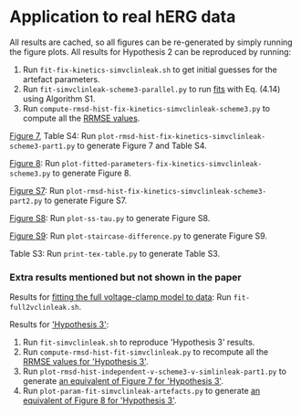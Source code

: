 # Application to real hERG data

All results are cached, so all figures can be re-generated by simply running the figure plots.
All results for Hypothesis 2 can be reproduced by running:

1. Run `fit-fix-kinetics-simvclinleak.sh` to get initial guesses for the artefact parameters.
2. Run `fit-simvclinleak-scheme3-parallel.py` to run [fits](out/herg25oc1-scheme3-simvclinleak) with Eq. (4.14) using Algorithm S1.
3. Run `compute-rmsd-hist-fix-kinetics-simvclinleak-scheme3.py` to compute all the [RRMSE values](out/rmsd-hist-herg25oc1-fixkinetics-simvclinleak-scheme3).

[Figure 7](figs/rmsd-hist-fix-kinetics-simvclinleak-scheme3-part1.pdf), Table S4: Run `plot-rmsd-hist-fix-kinetics-simvclinleak-scheme3-part1.py` to generate Figure 7 and Table S4.

[Figure 8](figs/herg25oc1-simvclinleak-scheme3-fitted-parameters.pdf): Run `plot-fitted-parameters-fix-kinetics-simvclinleak-scheme3.py` to generate Figure 8.

[Figure S7](figs/rmsd-hist-fix-kinetics-simvclinleak-scheme3-part2.png): Run `plot-rmsd-hist-fix-kinetics-simvclinleak-scheme3-part2.py` to generate Figure S7.

[Figure S8](figs/ss-tau.pdf): Run `plot-ss-tau.py` to generate Figure S8.

[Figure S9](figs/hypotheses-comparison-staircase.pdf): Run `plot-staircase-difference.py` to generate Figure S9.

Table S3: Run `print-tex-table.py` to generate Table S3.

### Extra results mentioned but not shown in the paper
Results for [fitting the full voltage-clamp model to data](out/herg25oc1-full2vclinleak): Run `fit-full2vclinleak.sh`.

Results for ['Hypothesis 3'](out/herg25oc1-simvclinleak):
1. Run `fit-simvclinleak.sh` to reproduce 'Hypothesis 3' results.
2. Run `compute-rmsd-hist-fit-simvclinleak.py` to recompute all the [RRMSE values for 'Hypothesis 3'](out/rmsd-hist-herg25oc1-fit-simvclinleak).
3. Run `plot-rmsd-hist-independent-v-scheme3-v-simlinleak-part1.py` to generate [an equivalent of Figure 7 for 'Hypothesis 3'](figs/rmsd-hist-independent-v-scheme3-v-simlinleak-part1.png).
4. Run  `plot-param-fit-simvclinleak-artefacts.py` to generate [an equivalent of Figure 8 for 'Hypothesis 3'](figs/herg25oc1-simvclinleak-artefacts.png).
